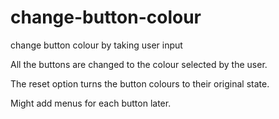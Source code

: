 # change-button-colour
change button colour by taking user input

All the buttons are changed to the colour selected by the user.

The reset option turns the button colours to their original state.

Might add menus for each button later.
